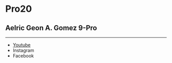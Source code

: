 # Pro20
## Aelric Geon A. Gomez 9-Pro
---
- [Youtube](https://www.https://www.youtube.com/@xtdx300?app=desktop)
- Instagram
- Facebook

